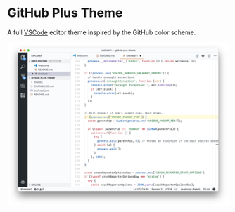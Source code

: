 # GitHub Plus Theme

A full [VSCode](https://code.visualstudio.com/) editor theme inspired by the
GitHub color scheme.

![screenshot](./screenshot.jpg)
